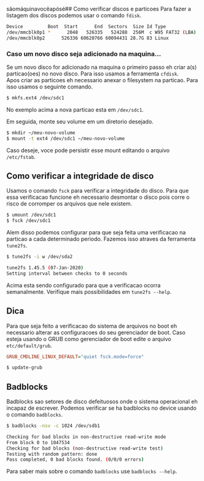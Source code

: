 sãomáquinavocêapósé## Como verificar discos e particoes
Para fazer a listagem dos discos podemos usar o comando `fdisk`.  
```sh
Device         Boot  Start      End  Sectors  Size Id Type
/dev/mmcblk0p1 *      2048   526335   524288  256M  c W95 FAT32 (LBA)
/dev/mmcblk0p2      526336 60620766 60094431 28.7G 83 Linux
```  
  
### Caso um novo disco seja adicionado na maquina...
Se um novo disco for adicionado na maquina o primeiro passo eh criar a(s) particao(oes) no novo disco. Para isso usamos a ferramenta `cfdisk`.  
Apos criar as particoes eh necessario anexar o filesystem na particao. Para isso usamos o seguinte comando.  
```sh
$ mkfs.ext4 /dev/sdc1
```  
No exemplo acima a nova particao esta em `/dev/sdc1`.  
  
Em seguida, monte seu volume em um diretorio desejado.  
```sh
$ mkdir ~/meu-novo-volume
$ mount -t ext4 /dev/sdc1 ~/meu-novo-volume  
```  
Caso deseje, voce pode persistir esse mount editando o arquivo `/etc/fstab`.  
  
## Como verificar a integridade de disco
Usamos o comando `fsck` para verificar a integridade do disco. Para que essa verificacao funcione eh necessario desmontar o disco pois corre o risco de corromper os arquivos que nele existem.  
```sh
$ umount /dev/sdc1
$ fsck /dev/sdc1
```  
  
Alem disso podemos configurar para que seja feita uma verificacao na particao a cada determinado periodo. Fazemos isso atraves da ferramenta `tune2fs`.  
```sh
$ tune2fs -i w /dev/sda2

tune2fs 1.45.5 (07-Jan-2020)
Setting interval between checks to 0 seconds
```  
Acima esta sendo configurado para que a verificacao ocorra semanalmente. Verifique mais possibilidades em `tune2fs --help`.  

## **Dica**
Para que seja feito a verificacao do sistema de arquivos no boot eh necessario alterar as configuracoes do seu gerenciador de boot. Caso esteja usando o GRUB como gerenciador de boot edite o arquivo `etc/default/grub`.  
```cfg
GRUB_CMDLINE_LINUX_DEFAULT="quiet fsck.mode=force"
```  
```sh
$ update-grub
```  
  
## Badblocks
Badblocks sao setores de disco defeituosos onde o sistema operacional eh incapaz de escrever. Podemos verificar se ha badblocks no device usando o comando `badblocks`.  
```sh
$ badblocks -nsv -c 1024 /dev/sdb1

Checking for bad blocks in non-destructive read-write mode
From block 0 to 1047534
Checking for bad blocks (non-destructive read-write test)
Testing with random pattern: done                                                 
Pass completed, 0 bad blocks found. (0/0/0 errors)
```  
Para saber mais sobre o comando `badblocks` use `badblocks --help`.  